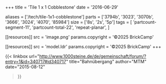 +++
title = 'Tile 1 x 1 Cobblestone'
date  = '2016-06-29'

aliases = ['/tech/tile-1x1-cobblestone']
parts = ['3794b', '3023', '3070b', '3666', '3024', '4070', '85984']
size  = ['8s', '2s', '5p']
tags  = [
  'partcount-segment-11',
  'partcount-total-22',
  'repeat-planar',
]

[[resources]]
src              = 'image.png'
params.copyright = '©2025 BrickCamp'

[[resources]]
src              = 'model.ldr'
params.copyright = '©2025 BrickCamp'
+++

{{< linkbox
    url="http://www.1000steine.de/de/gemeinschaft/forum/?entry=1&id=340717#id340717"
    title="Bahnübergang"
    author="MTM"
    date="2015-08-12"
>}}
